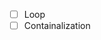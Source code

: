 <!-- ---
!-- title: ./self-evolving-agent/docs/TODO.md
!-- author: ywatanabe
!-- date: 2024-12-02 00:31:04
!-- --- -->


- [ ] Loop
- [ ] Containalization
